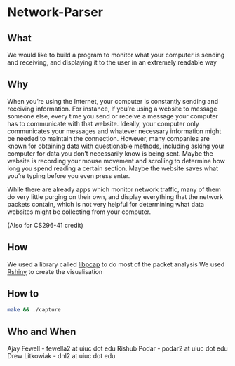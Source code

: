 # Network-Parser

## What
We would like to build a program to monitor what your computer is sending and receiving, and displaying it to the user in an extremely readable way

## Why
When you’re using the Internet, your computer is constantly sending and receiving information. For instance, if you’re using a website to message someone else, every time you send or receive a message your computer has to communicate with that website. Ideally, your computer only communicates your messages and whatever necessary information might be needed to maintain the connection. However, many companies are known for obtaining data with questionable methods, including asking your computer for data you don’t necessarily know is being sent. Maybe the website is recording your mouse movement and scrolling to determine how long you spend reading a certain section. Maybe the website saves what you’re typing before you even press enter. 


While there are already apps which monitor network traffic, many of them do very little purging on their own, and display everything that the network packets contain, which is not very helpful for determining what data websites might be collecting from your computer. 

(Also for CS296-41 credit)

## How
We used a library called [libpcap](https://github.com/the-tcpdump-group/libpcap) to do most of the packet analysis
We used [Rshiny](https://shiny.rstudio.com/) to create the visualisation

## How to
```bash
make && ./capture
```

## Who and When
Ajay Fewell - fewella2 at uiuc dot edu
Rishub Podar - podar2 at uiuc dot edu
Drew Litkowiak - dnl2 at uiuc dot edu